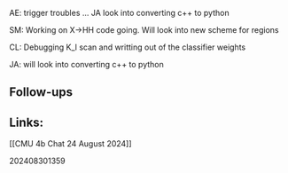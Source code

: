
AE: trigger troubles ... JA look into converting c++ to python

SM: Working on X→HH code going. Will look into new scheme for regions

CL: Debugging K_l scan and writting out of the classifier weights

JA: will look into converting c++ to python

## Follow-ups


## Links: 
[[CMU 4b Chat 24 August 2024]]


202408301359
